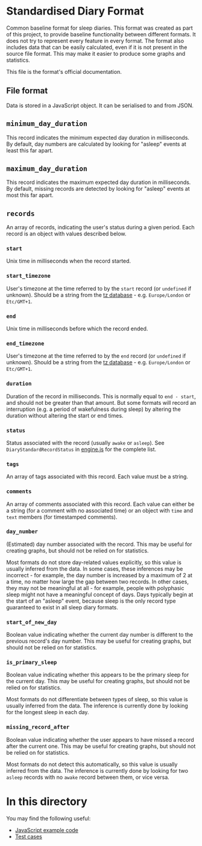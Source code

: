 # Standardised Diary Format

Common baseline format for sleep diaries.  This format was created as part of this project, to provide baseline functionality between different formats.  It does not try to represent every feature in every format.  The format also includes data that can be easily calculated, even if it is not present in the source file format.  This may make it easier to produce some graphs and statistics.

This file is the format's official documentation.

## File format

Data is stored in a JavaScript object.  It can be serialised to and from JSON.

## `minimum_day_duration`

This record indicates the minimum expected day duration in milliseconds.  By default, day numbers are calculated by looking for "asleep" events at least this far apart.

## `maximum_day_duration`

This record indicates the maximum expected day duration in milliseconds.  By default, missing records are detected by looking for "asleep" events at most this far apart.

## `records`

An array of records, indicating the user's status during a given period.  Each record is an object with values described below.

### `start`

Unix time in milliseconds when the record started.

### `start_timezone`

User's timezone at the time referred to by the `start` record (or `undefined` if unknown).  Should be a string from the [tz database](https://en.wikipedia.org/wiki/Tz_database) - e.g. `Europe/London` or `Etc/GMT+1`.

### `end`

Unix time in milliseconds before which the record ended.

### `end_timezone`

User's timezone at the time referred to by the `end` record (or `undefined` if unknown).  Should be a string from the [tz database](https://en.wikipedia.org/wiki/Tz_database) - e.g. `Europe/London` or `Etc/GMT+1`.

### `duration`

Duration of the record in milliseconds.  This is normally equal to `end - start`, and should not be greater than that amount.  But some formats will record an interruption (e.g. a period of wakefulness during sleep) by altering the duration without altering the start or end times.

### `status`

Status associated with the record (usually `awake` or `asleep`).  See `DiaryStandardRecordStatus` in [engine.js](engine.js) for the complete list.

### `tags`

An array of tags associated with this record.  Each value must be a string.

### `comments`

An array of comments associated with this record.  Each value can either be a string (for a comment with no associated time) or an object with `time` and `text` members (for timestamped comments).

### `day_number`

(Estimated) day number associated with the record.  This may be useful for creating graphs, but should not be relied on for statistics.

Most formats do not store day-related values explicitly, so this value is usually inferred from the data.  In some cases, these inferences may be incorrect - for example, the day number is increased by a maximum of 2 at a time, no matter how large the gap between two records.  In other cases, they may not be meaningful at all - for example, people with polyphasic sleep might not have a meaningful concept of days.  Days typically begin at the start of an "asleep" event, because sleep is the only record type guaranteed to exist in all sleep diary formats.

### `start_of_new_day`

Boolean value indicating whether the current day number is different to the previous record's day number.  This may be useful for creating graphs, but should not be relied on for statistics.

### `is_primary_sleep`

Boolean value indicating whether this appears to be the primary sleep for the current day.  This may be useful for creating graphs, but should not be relied on for statistics.

Most formats do not differentiate between types of sleep, so this value is usually inferred from the data.  The inference is currently done by looking for the longest sleep in each day.

### `missing_record_after`

Boolean value indicating whether the user appears to have missed a record after the current one.  This may be useful for creating graphs, but should not be relied on for statistics.

Most formats do not detect this automatically, so this value is usually inferred from the data.  The inference is currently done by looking for two `asleep` records with no `awake` record between them, or vice versa.

# In this directory

You may find the following useful:

* [JavaScript example code](engine.js)
* [Test cases](test.js)
